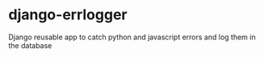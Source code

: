 # django-errlogger
Django reusable app to catch python and javascript errors and log them in the database
